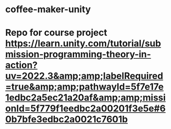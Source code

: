 # coffee-maker-unity
# Repo for course project https://learn.unity.com/tutorial/submission-programming-theory-in-action?uv=2022.3&amp;amp;labelRequired=true&amp;amp;pathwayId=5f7e17e1edbc2a5ec21a20af&amp;amp;missionId=5f779f1eedbc2a00201f3e5e#60b7bfe3edbc2a0021c7601b
